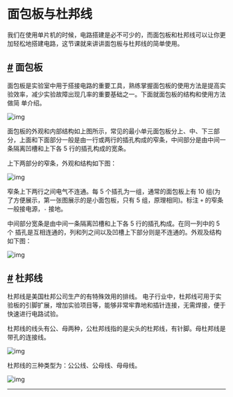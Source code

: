 # 面包板与杜邦线

我们在使用单片机的时候，电路搭建是必不可少的，而面包板和杜邦线可以让你更加轻松地搭建电路，这节课就来讲讲面包板与杜邦线的简单使用。

## [#](#面包板) 面包板

面包板是实验室中用于搭接电路的重要工具，熟练掌握面包板的使用方法是提高实 验效率，减少实验故障出现几率的重要基础之一。下面就面包板的结构和使用方法做简 单介绍。

![img](https://gcore.jsdelivr.net/gh/bigrich-luo/typora-picgo-images-1@master/images/202303030948805.png)

面包板的外观和内部结构如上图所示，常见的最小单元面包板分上、中、下三部分，上面和下面部分一般是由一行或两行的插孔构成的窄条，中间部分是由中间一条隔离凹槽和上下各 5 行的插孔构成的宽条。

上下两部分的窄条，外观和结构如下图：

![img](https://gcore.jsdelivr.net/gh/bigrich-luo/typora-picgo-images-1@master/images/202303091135603.png)

窄条上下两行之间电气不连通。每 5 个插孔为一组，通常的面包板上有 10 组(为了方便展示，第一张图展示的是小面包板，只有 5 组，原理相同)。标注 `+` 的窄条一般接电源，`-` 接地。

中间部分宽条是由中间一条隔离凹槽和上下各 5 行的插孔构成。在同一列中的 5 个 插孔是互相连通的，列和列之间以及凹槽上下部分则是不连通的。外观及结构如下图：

![img](https://gcore.jsdelivr.net/gh/bigrich-luo/typora-picgo-images-1@master/images/202303031003459.png)

## [#](#杜邦线) 杜邦线

杜邦线是美国杜邦公司生产的有特殊效用的排线。 电子行业中，杜邦线可用于实验板的引脚扩展，增加实验项目等，能够非常牢靠地和插针连接，无需焊接，便于快速进行电路试验。

杜邦线的线头有公、母两种，公杜邦线指的是尖头的杜邦线，有针脚。母杜邦线是带孔的连接线。

![img](https://gcore.jsdelivr.net/gh/bigrich-luo/typora-picgo-images-1@master/images/202303031026479.png)

杜邦线的三种类型为：公公线、公母线、母母线。

![img](https://gcore.jsdelivr.net/gh/bigrich-luo/typora-picgo-images-1@master/images/202303031029055.png)

------

